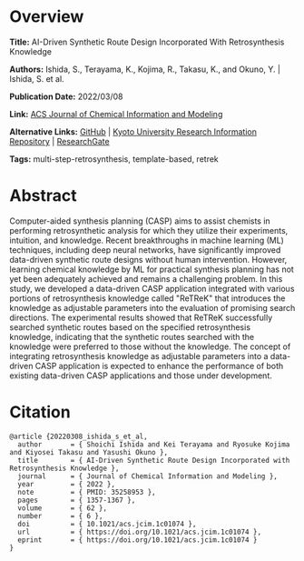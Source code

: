 # Overview
**Title:**
AI-Driven Synthetic Route Design Incorporated With Retrosynthesis Knowledge

**Authors:**
Ishida, S., Terayama, K., Kojima, R., Takasu, K., and Okuno, Y. |
Ishida, S. et al.

**Publication Date:**
2022/03/08

**Link:**
[ACS Journal of Chemical Information and Modeling](https://pubs.acs.org/doi/10.1021/acs.jcim.1c01074)

**Alternative Links:**
[GitHub](https://github.com/clinfo/ReTReK) |
[Kyoto University Research Information Repository](https://repository.kulib.kyoto-u.ac.jp/items/85034ae6-fa6a-4504-8971-7e71a88efbe4) |
[ResearchGate](https://www.researchgate.net/publication/359096803_AI-Driven_Synthetic_Route_Design_Incorporated_with_Retrosynthesis_Knowledge)

**Tags:**
multi-step-retrosynthesis, template-based, retrek


# Abstract
Computer-aided synthesis planning (CASP) aims to assist chemists in performing retrosynthetic analysis for which they utilize their experiments, intuition, and knowledge.
Recent breakthroughs in machine learning (ML) techniques, including deep neural networks, have significantly improved data-driven synthetic route designs without human intervention.
However, learning chemical knowledge by ML for practical synthesis planning has not yet been adequately achieved and remains a challenging problem.
In this study, we developed a data-driven CASP application integrated with various portions of retrosynthesis knowledge called "ReTReK" that introduces the knowledge as adjustable parameters into the evaluation of promising search directions.
The experimental results showed that ReTReK successfully searched synthetic routes based on the specified retrosynthesis knowledge, indicating that the synthetic routes searched with the knowledge were preferred to those without the knowledge.
The concept of integrating retrosynthesis knowledge as adjustable parameters into a data-driven CASP application is expected to enhance the performance of both existing data-driven CASP applications and those under development.


# Citation
```
@article {20220308_ishida_s_et_al,
  author       = { Shoichi Ishida and Kei Terayama and Ryosuke Kojima and Kiyosei Takasu and Yasushi Okuno },
  title        = { AI-Driven Synthetic Route Design Incorporated with Retrosynthesis Knowledge },
  journal      = { Journal of Chemical Information and Modeling },
  year         = { 2022 },
  note         = { PMID: 35258953 },
  pages        = { 1357-1367 },
  volume       = { 62 },
  number       = { 6 },
  doi          = { 10.1021/acs.jcim.1c01074 },
  url          = { https://doi.org/10.1021/acs.jcim.1c01074 },
  eprint       = { https://doi.org/10.1021/acs.jcim.1c01074 }
}
```
